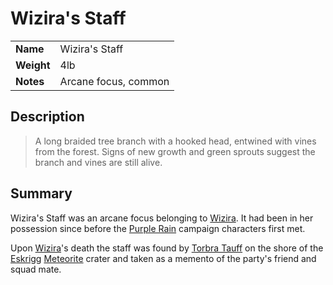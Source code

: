 # Wizira's Staff

|||
| --- | --- |
| **Name** | Wizira's Staff | item.2
| **Weight** | 4lb |
| **Notes** | Arcane focus, common |

## Description

> A long braided tree branch with a hooked head, entwined with vines from the forest. Signs of new growth and green sprouts suggest the branch and vines are still alive. 

## Summary

Wizira's Staff was an arcane focus belonging to [Wizira](../characters/wizira.md). It had been in her possession since before the [Purple Rain](../campaigns/C1-purple-rain.md) campaign characters first met.

Upon [Wizira](../characters/wizira.md)'s death the staff was found by [Torbra Tauff](../characters/torbra-tauff.md) on the shore of the [Eskrigg](../places/cities/eskrigg.md) [Meteorite](meteoric/meteorite.md) crater and taken as a memento of the party's friend and squad mate.
